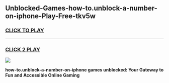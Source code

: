 
## Unblocked-Games-how-to.unblock-a-number-on-iphone-Play-Free-tkv5w
<h3>
<a href="https://premium76.site?title=how-to.unblock-a-number-on-iphone&ref=21A">CLICK TO PLAY</a></h3>
<hr>

<h3>
<a href="https://premium76.site?title=how-to.unblock-a-number-on-iphone&ref=21A">CLICK 2 PLAY</a>
  
</h3>

<a href="https://premium76.site?title=how-to.unblock-a-number-on-iphone&ref=21A"><img src="https://clearcache.store/games.png"></a>


**how-to.unblock-a-number-on-iphone games unblocked: Your Gateway to Fun and Accessible Online Gaming**
